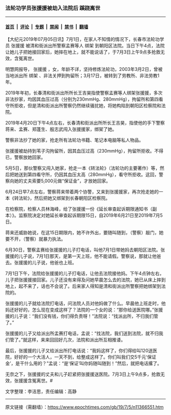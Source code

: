 ### 法轮功学员张援援被劫入法院后 蹊跷离世

---

#### [首页](../../../..?n11366551) &nbsp;|&nbsp; [评论](../../../../../epoch-comment?n11366551) &nbsp;|&nbsp; [专题](../../../../../epoch-special?n11366551) &nbsp;|&nbsp; [禁闻](../../../../../epoch-news?n11366551) &nbsp;|&nbsp; [禁书](../../../../../books?n11366551) &nbsp;|&nbsp; [翻墙](https://github.com/gfw-breaker/nogfw/blob/master/README.md?n11366551)


<div class="post_content" id="artbody" itemprop="articleBody">
 <!-- article content begin -->
 <p>
  【大纪元2019年07月05日讯】7月1日，在家人不知情的情况下，长春市法轮功学员
  <ok href="https://www.epochtimes.com/gb/tag/%E5%BC%A0%E6%8F%B4%E6%8F%B4.html">
   张援援
  </ok>
  被清和街派出所警察孟赛等人
  <ok href="https://www.epochtimes.com/gb/tag/%E7%BB%91%E6%9E%B6.html">
   绑架
  </ok>
  到朝阳区法院。当日下午4点，法院让她儿子把她接回家后，她摔在地上，就不能说话了，于7月3日上午9点多抢救无效，含冤离世。
 </p>
 <p>
  明慧网报导，
  <ok href="https://www.epochtimes.com/gb/tag/%E5%BC%A0%E6%8F%B4%E6%8F%B4.html">
   张援援
  </ok>
  ，女，年龄不详，坚持修炼法轮功，2003年3月2日，曾被当地派出所
  <ok href="https://www.epochtimes.com/gb/tag/%E7%BB%91%E6%9E%B6.html">
   绑架
  </ok>
  、非法关押到拘留所；3月17日，被转到了劳教所、非法劳教1年。
 </p>
 <p>
  2019年年初，长春清和街派出所所长王吉昊指使警察孟赛等人绑架张援援，多次非法抄家，均因其血压过高（分别为230mmHg、280mmHg），拘留所和第四看守所拒收，但是清和街派出所警察仍然继续骚扰她，将她构陷到朝阳区检察院和法院。
 </p>
 <p>
  2019年4月20日下午4点左右，长春清和街派出所所长王吉昊，指使他的手下警察蒋来、孟赛、郑蓬生、殷志武闯入张援援家，绑架了她。
 </p>
 <p>
  警察非法抄了她的家，抢走所有法轮功书籍、笔记本电脑等私人物品。
 </p>
 <p>
  张援援被劫持到苇子沟拘留所，因其血压过高（230mmHg），拘留所拒收。不得已，警察放她回家。
 </p>
 <p>
  5月5日，那伙警察又闯入她家，抢走一本《转法轮》（法轮功的主要著作）等，然后把她送到第四看守所，仍因其血压太高（280mmHg），看守所拒收。这回，警察向她的丈夫索要5,000元做“保证金”，才放她回家。
 </p>
 <p>
  6月24日早7点左右，警察蒋来带着两个协警，又来到张援援家，再次抢走她的一本《转法轮》，然后把她又绑架到长春朝阳区检察院。
 </p>
 <p>
  在检察院，检察人员林海峰，给了张援援一份《延长审查起诉期限通知书（副本）》。监察院决定对她延长审查起诉期限15日，自2019年6月21日至2019年7月5日。
 </p>
 <p>
  蒋来还威胁她说，在这15日期限内，她不许外出，要随叫随到，（警察）敲门，她要不开，（警察）就暴力执法。
 </p>
 <p>
  6月30日，警察孟赛给张援援的儿子打电话，叫他7月1日带她妈去朝阳区法院。张援援的儿子说，7月1日那天，是第一天上班，他不能请假。警察说，那就让他爸去。张援援的儿子说，他爸也上班。
 </p>
 <p>
  7月1日下午，法院给张援援的儿子打电话，让他去法院接他妈。下午4点钟左右，儿子把张援援接回家。儿子还没有来得及问她早晨怎么去的法院，她已从床上摔到地上，起不来了，话也不会说了。后来家人得知是清和街派出所警察把她绑架到法院的。
 </p>
 <p>
  张援援的儿子就给法院打电话，问法院人员对他妈做了什么。早晨他上班走时，他妈还好好的，怎么现在变成这样了？法院的一个女的说：“那你给送医院哪。”张援援的儿子说：“我们没有钱，你们得负责呀！”法院说：“找派出所，不归我们管了。”
 </p>
 <p>
  张援援的儿子又给派出所孟赛打电话，孟说：“找法院，我们送到法院，就不归我们管了。”就这样，来来回回好几次，法院和派出所互相推诿。
 </p>
 <p>
  最后，张援援的儿子又给派出所打电话说：“我妈这样了，你们得给叫120送医院，好好的一个大活人，一天不到，给整成这样了。你们叫我们交5千元‘保证金’，是干什么用的？”孟说：“是‘保证’叫你妈随叫随到！”然后，就把电话撂了。
 </p>
 <p>
  无奈之下，张援援的丈夫和儿子赶紧把张援援送医院。7月3日上午9点多，抢救无效，张援援含冤离世。#
 </p>
 <p>
  文字整理：李洁思，责任编辑：高静
 </p>
 <!-- article content end -->
 <div id="below_article_ad">
 </div>
</div>


---

原文链接（需翻墙）：https://www.epochtimes.com/gb/19/7/5/n11366551.htm